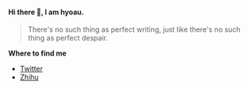 #### Hi there 👋, I am hyoau.

> There's no such thing as perfect writing, just like there's no such thing as perfect despair.

**Where to find me**

- [Twitter](https://twitter.com/_hyoau_)
- [Zhihu](https://www.zhihu.com/people/a965698)

